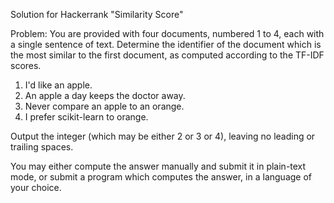 Solution for Hackerrank "Similarity Score"

Problem:
You are provided with four documents, numbered 1 to 4, each with a single sentence of text. Determine the identifier of the document  which is the most similar to the first document, as computed according to the TF-IDF scores.

1. I'd like an apple.
2. An apple a day keeps the doctor away.
3. Never compare an apple to an orange.
4. I prefer scikit-learn to orange.

Output the integer  (which may be either 2 or 3 or 4), leaving no leading or trailing spaces.

You may either compute the answer manually and submit it in plain-text mode, or submit a program which computes the answer, in a language of your choice.